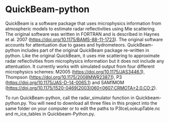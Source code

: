 # QuickBeam-python

QuickBeam is a software package that uses microphysics information from atmospheric models to estimate radar reflectivities using Mie scattering.  The original software was written in FORTRAN and is described in Haynes et al. 2007 (https://doi.org/10.1175/BAMS-88-11-1723).  The original software accounts for attentuation due to gases and hydrometeors.  QuickBeam-python includes part of the original QuickBeam package re-written in python.  Like the original QuickBeam, it uses mie scattering to approximate radar reflectivities from microphysics information but it does not include any attentuation.  It currently works with simulated output from four different microphysics schemes: M2005 (https://doi.org/10.1175/JAS3446.1), Thompson (https://doi.org/10.1175/2008MWR2387.1), P3 (https://doi.org/10.1175/JAS-D-14-0065.1) and SAM1MOM ([https://doi.org/10.1175/1520-0469(2003)060<0607:CRMOTA>2.0.CO;2](https://doi.org/10.1175/1520-0469(2003)060<0607:CRMOTA>2.0.CO;2)).

To run QuickBeam-python, call the radar_simulator function in Quickbeam-python.py.  You will need to download all three files in this project into the same folder on your computer or to edit the paths to P3IceLookupTable.nc and m_ice_tables in Quickbeam-Python.py.
